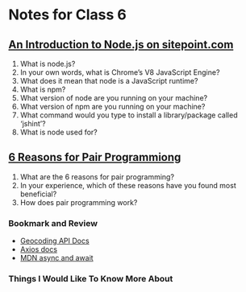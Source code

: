 # Notes for Class 6

## [An Introduction to Node.js on sitepoint.com](https://www.sitepoint.com/an-introduction-to-node-js)

1. What is node.js?
2. In your own words, what is Chrome’s V8 JavaScript Engine?
3. What does it mean that node is a JavaScript runtime?
4. What is npm?
5. What version of node are you running on your machine?
6. What version of npm are you running on your machine?
7. What command would you type to install a library/package called ‘jshint’?
8. What is node used for?

## [6 Reasons for Pair Programmiong](https://www.codefellows.org/blog/6-reasons-for-pair-programming/)

1. What are the 6 reasons for pair programming?
2. In your experience, which of these reasons have you found most beneficial?
3. How does pair programming work?

### Bookmark and Review

* [Geocoding API Docs](https://locationiq.com/)
* [Axios docs](https://www.npmjs.com/package/axios)
* [MDN async and await](https://developer.mozilla.org/en-US/docs/Learn/JavaScript/Asynchronous/Async_await)

### Things I Would Like To Know More About
